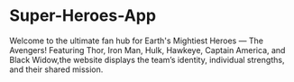 # Super-Heroes-App
Welcome to the ultimate fan hub for Earth's Mightiest Heroes — The Avengers! Featuring Thor, Iron Man, Hulk, Hawkeye, Captain America, and Black Widow,the website displays the team’s identity, individual strengths, and their shared mission. 

